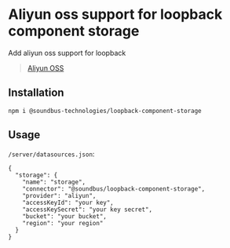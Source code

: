 # Aliyun oss support for loopback component storage
Add aliyun oss support for loopback
> [Aliyun OSS](https://www.alibabacloud.com/help/product/31815.htm?spm=a3c0i.7950270.1167928.3.2795ab91hyOWI7)

## Installation
```
npm i @soundbus-technologies/loopback-component-storage
```
## Usage
`/server/datasources.json`:
```
{
  "storage": {
    "name": "storage",
    "connector": "@soundbus/loopback-component-storage",
    "provider": "aliyun",
    "accessKeyId": "your key",
    "accessKeySecret": "your key secret",
    "bucket": "your bucket",
    "region": "your region"
  }
}
```
